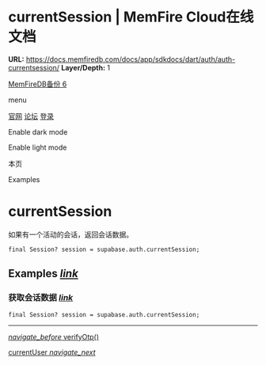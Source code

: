 # currentSession | MemFire Cloud在线文档

**URL:** https://docs.memfiredb.com/docs/app/sdkdocs/dart/auth/auth-currentsession/
**Layer/Depth:** 1

[MemFireDB备份 6](/)

menu

[官网](https://memfiredb.com/)
[论坛](https://community.memfiredb.com/)
[登录](https://cloud.memfiredb.com/auth/login)

Enable dark mode

Enable light mode

本页

Examples

# currentSession

如果有一个活动的会话，返回会话数据。

```
final Session? session = supabase.auth.currentSession;
```

## Examples [*link*](#examples)

### 获取会话数据 [*link*](#%e8%8e%b7%e5%8f%96%e4%bc%9a%e8%af%9d%e6%95%b0%e6%8d%ae)

```
final Session? session = supabase.auth.currentSession;
```

---

[*navigate\_before* verifyOtp()](/docs/app/sdkdocs/dart/auth/auth-verifyotp/)

[currentUser *navigate\_next*](/docs/app/sdkdocs/dart/auth/auth-currentuser/)